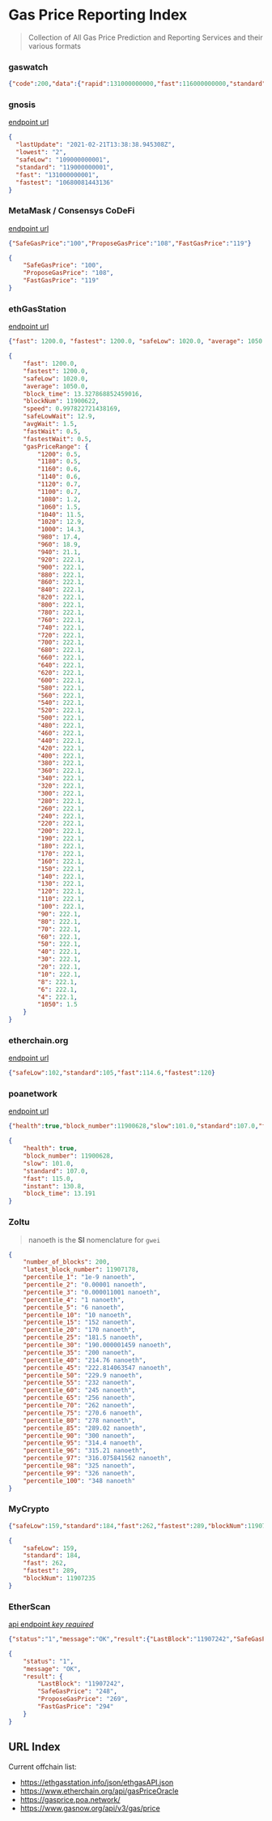 # Gas Price Reporting Index

> Collection of All Gas Price Prediction and Reporting Services and their various formats

### gaswatch
```json
{"code":200,"data":{"rapid":131000000000,"fast":116000000000,"standard":100000000000,"slow":91600000000,"timestamp":1613914581546}}
```

### gnosis

[endpoint url](https://safe-relay.gnosis.io/api/v1/gas-station/)


```json
{
  "lastUpdate": "2021-02-21T13:38:38.945308Z",
  "lowest": "2",
  "safeLow": "109000000001",
  "standard": "119000000001",
  "fast": "131000000001",
  "fastest": "10680081443136"
}
```

### MetaMask  / Consensys CoDeFi

[endpoint url](https://api.metaswap.codefi.network/gasPrices)

```json 
{"SafeGasPrice":"100","ProposeGasPrice":"108","FastGasPrice":"119"}
```

```json
{
    "SafeGasPrice": "100",
    "ProposeGasPrice": "108",
    "FastGasPrice": "119"
}
```

### ethGasStation 

[endpoint url](https://ethgasstation.info/json/ethgasAPI.json)

```json
{"fast": 1200.0, "fastest": 1200.0, "safeLow": 1020.0, "average": 1050.0, "block_time": 13.327868852459016, "blockNum": 11900622, "speed": 0.997822721438169, "safeLowWait": 12.9, "avgWait": 1.5, "fastWait": 0.5, "fastestWait": 0.5, "gasPriceRange": {"1200": 0.5, "1180": 0.5, "1160": 0.6, "1140": 0.6, "1120": 0.7, "1100": 0.7, "1080": 1.2, "1060": 1.5, "1040": 11.5, "1020": 12.9, "1000": 14.3, "980": 17.4, "960": 18.9, "940": 21.1, "920": 222.1, "900": 222.1, "880": 222.1, "860": 222.1, "840": 222.1, "820": 222.1, "800": 222.1, "780": 222.1, "760": 222.1, "740": 222.1, "720": 222.1, "700": 222.1, "680": 222.1, "660": 222.1, "640": 222.1, "620": 222.1, "600": 222.1, "580": 222.1, "560": 222.1, "540": 222.1, "520": 222.1, "500": 222.1, "480": 222.1, "460": 222.1, "440": 222.1, "420": 222.1, "400": 222.1, "380": 222.1, "360": 222.1, "340": 222.1, "320": 222.1, "300": 222.1, "280": 222.1, "260": 222.1, "240": 222.1, "220": 222.1, "200": 222.1, "190": 222.1, "180": 222.1, "170": 222.1, "160": 222.1, "150": 222.1, "140": 222.1, "130": 222.1, "120": 222.1, "110": 222.1, "100": 222.1, "90": 222.1, "80": 222.1, "70": 222.1, "60": 222.1, "50": 222.1, "40": 222.1, "30": 222.1, "20": 222.1, "10": 222.1, "8": 222.1, "6": 222.1, "4": 222.1, "1050": 1.5}}
```

```json
{
    "fast": 1200.0,
    "fastest": 1200.0,
    "safeLow": 1020.0,
    "average": 1050.0,
    "block_time": 13.327868852459016,
    "blockNum": 11900622,
    "speed": 0.997822721438169,
    "safeLowWait": 12.9,
    "avgWait": 1.5,
    "fastWait": 0.5,
    "fastestWait": 0.5,
    "gasPriceRange": {
        "1200": 0.5,
        "1180": 0.5,
        "1160": 0.6,
        "1140": 0.6,
        "1120": 0.7,
        "1100": 0.7,
        "1080": 1.2,
        "1060": 1.5,
        "1040": 11.5,
        "1020": 12.9,
        "1000": 14.3,
        "980": 17.4,
        "960": 18.9,
        "940": 21.1,
        "920": 222.1,
        "900": 222.1,
        "880": 222.1,
        "860": 222.1,
        "840": 222.1,
        "820": 222.1,
        "800": 222.1,
        "780": 222.1,
        "760": 222.1,
        "740": 222.1,
        "720": 222.1,
        "700": 222.1,
        "680": 222.1,
        "660": 222.1,
        "640": 222.1,
        "620": 222.1,
        "600": 222.1,
        "580": 222.1,
        "560": 222.1,
        "540": 222.1,
        "520": 222.1,
        "500": 222.1,
        "480": 222.1,
        "460": 222.1,
        "440": 222.1,
        "420": 222.1,
        "400": 222.1,
        "380": 222.1,
        "360": 222.1,
        "340": 222.1,
        "320": 222.1,
        "300": 222.1,
        "280": 222.1,
        "260": 222.1,
        "240": 222.1,
        "220": 222.1,
        "200": 222.1,
        "190": 222.1,
        "180": 222.1,
        "170": 222.1,
        "160": 222.1,
        "150": 222.1,
        "140": 222.1,
        "130": 222.1,
        "120": 222.1,
        "110": 222.1,
        "100": 222.1,
        "90": 222.1,
        "80": 222.1,
        "70": 222.1,
        "60": 222.1,
        "50": 222.1,
        "40": 222.1,
        "30": 222.1,
        "20": 222.1,
        "10": 222.1,
        "8": 222.1,
        "6": 222.1,
        "4": 222.1,
        "1050": 1.5
    }
}
```

### etherchain.org 

[endpoint url](https://www.etherchain.org/api/gasPriceOracle)

```json
{"safeLow":102,"standard":105,"fast":114.6,"fastest":120}
```


### poanetwork

[endpoint url](https://gasprice.poa.network/)

```json
{"health":true,"block_number":11900628,"slow":101.0,"standard":107.0,"fast":115.0,"instant":130.8,"block_time":13.191}
```

```json
{
    "health": true,
    "block_number": 11900628,
    "slow": 101.0,
    "standard": 107.0,
    "fast": 115.0,
    "instant": 130.8,
    "block_time": 13.191
}
```

### Zoltu

> nanoeth is the **SI** nomenclature for `gwei`

```json
{
    "number_of_blocks": 200,
    "latest_block_number": 11907178,
    "percentile_1": "1e-9 nanoeth",
    "percentile_2": "0.00001 nanoeth",
    "percentile_3": "0.000011001 nanoeth",
    "percentile_4": "1 nanoeth",
    "percentile_5": "6 nanoeth",
    "percentile_10": "10 nanoeth",
    "percentile_15": "152 nanoeth",
    "percentile_20": "170 nanoeth",
    "percentile_25": "181.5 nanoeth",
    "percentile_30": "190.000001459 nanoeth",
    "percentile_35": "200 nanoeth",
    "percentile_40": "214.76 nanoeth",
    "percentile_45": "222.814063547 nanoeth",
    "percentile_50": "229.9 nanoeth",
    "percentile_55": "232 nanoeth",
    "percentile_60": "245 nanoeth",
    "percentile_65": "256 nanoeth",
    "percentile_70": "262 nanoeth",
    "percentile_75": "270.6 nanoeth",
    "percentile_80": "278 nanoeth",
    "percentile_85": "289.02 nanoeth",
    "percentile_90": "300 nanoeth",
    "percentile_95": "314.4 nanoeth",
    "percentile_96": "315.21 nanoeth",
    "percentile_97": "316.075841562 nanoeth",
    "percentile_98": "325 nanoeth",
    "percentile_99": "326 nanoeth",
    "percentile_100": "348 nanoeth"
}
```

### MyCrypto

```json
{"safeLow":159,"standard":184,"fast":262,"fastest":289,"blockNum":11907235}
```

```json
{
    "safeLow": 159,
    "standard": 184,
    "fast": 262,
    "fastest": 289,
    "blockNum": 11907235
}
```

### EtherScan

[api endpoint *key required*](https://api.etherscan.io/api?module=gastracker&action=gasoracle&apikey=${YOUR_API_KEY})

```json
{"status":"1","message":"OK","result":{"LastBlock":"11907242","SafeGasPrice":"248","ProposeGasPrice":"269","FastGasPrice":"294"}}
```

```json
{
    "status": "1",
    "message": "OK",
    "result": {
        "LastBlock": "11907242",
        "SafeGasPrice": "248",
        "ProposeGasPrice": "269",
        "FastGasPrice": "294"
    }
}
```


## URL Index

Current offchain list:

- https://ethgasstation.info/json/ethgasAPI.json
- https://www.etherchain.org/api/gasPriceOracle
- https://gasprice.poa.network/
- https://www.gasnow.org/api/v3/gas/price
